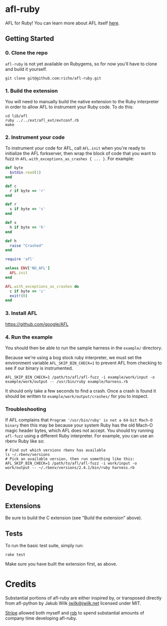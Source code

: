 # afl-ruby

AFL for Ruby! You can learn more about AFL itself [here](http://lcamtuf.coredump.cx/afl/).

## Getting Started

### 0. Clone the repo

`afl-ruby` is not yet available on Rubygems, so for now you'll have to clone and build it yourself.

    git clone git@github.com:richo/afl-ruby.git

### 1. Build the extension

You will need to manually build the native extension to the Ruby interpreter in order to allow AFL to instrument your Ruby code. To do this:

    cd lib/afl
    ruby ../../ext/afl_ext/extconf.rb
    make

### 2. Instrument your code

To instrument your code for AFL, call `AFL.init` when you're ready to initialize the AFL forkserver,
then wrap the block of code that you want to fuzz in `AFL.with_exceptions_as_crashes { ... }`. For
example:

```ruby
def byte
  $stdin.read(1)
end

def c
  r if byte == 'r'
end

def r
  s if byte == 's'
end

def s
  h if byte == 'h'
end

def h
  raise "Crashed"
end

require 'afl'

unless ENV['NO_AFL']
  AFL.init
end

AFL.with_exceptions_as_crashes do
  c if byte == 'c'
  exit!(0)
end
```

### 3. Install AFL

https://github.com/google/AFL

### 4. Run the example

You should then be able to run the sample harness in the `example/` directory.

Because we're using a bog stock ruby interpreter, we must set the environment variable `AFL_SKIP_BIN_CHECK=1` to prevent AFL from checking to see if our binary is instrumented.

    AFL_SKIP_BIN_CHECK=1 /path/to/afl/afl-fuzz -i example/work/input -o example/work/output -- /usr/bin/ruby example/harness.rb

It should only take a few seconds to find a crash. Once a crash is found it should be written to `example/work/output/crashes/` for you to inspect.

### Troubleshooting

If AFL complains that `Program '/usr/bin/ruby' is not a 64-bit Mach-O binary` then this may be because your system Ruby has the old Mach-O magic header bytes, which AFL does not accept. You should try running `afl-fuzz` using a different Ruby interpreter. For example, you can use an rbenv Ruby like so:

    # Find out which versions rbenv has available
    ls ~/.rbenv/versions
    # Pick an available version, then run something like this:
    AFL_SKIP_BIN_CHECK=1 /path/to/afl/afl-fuzz -i work/input -o work/output -- ~/.rbenv/versions/2.4.1/bin/ruby harness.rb

# Developing

## Extensions

Be sure to build the C extension (see "Build the extension" above).

## Tests

To run the basic test suite, simply run:

    rake test

Make sure you have built the extension first, as above.

# Credits

Substantial portions of afl-ruby are either inspired by, or transposed directly from afl-python by Jakub Wilk <jwilk@jwilk.net> licensed under MIT.

[Stripe](https://stripe.com) allowed both myself and [rob](https://github.com/robert) to spend substantial amounts of company time developing afl-ruby.

[github-afl]:https://github.com/google/AFL
